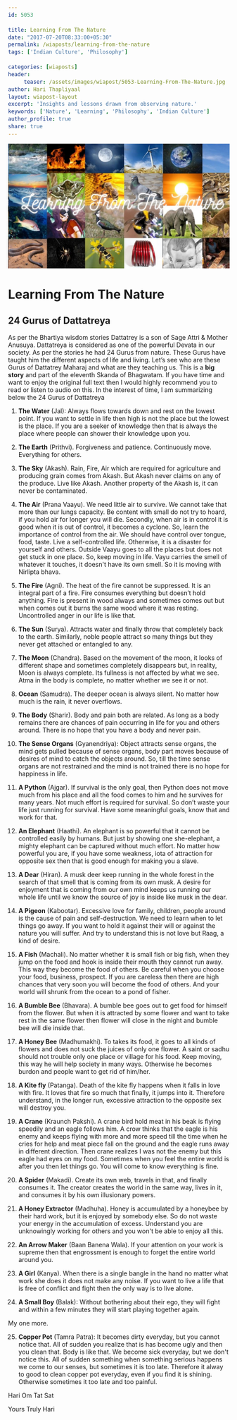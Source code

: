 ```yaml
--- 
id: 5053

title: Learning From The Nature
date: "2017-07-20T08:33:00+05:30"
permalink: /wiaposts/learning-from-the-nature
tags: ['Indian Culture', 'Philosophy']    

categories: [wiaposts] 
header:
     teaser: /assets/images/wiapost/5053-Learning-From-The-Nature.jpg
author: Hari Thapliyaal 
layout: wiapost-layout
excerpt: 'Insights and lessons drawn from observing nature.'
keywords: ['Nature', 'Learning', 'Philosophy', 'Indian Culture']
author_profile: true 
share: true 
---
```


![Learning From The Nature](/assets/images/wiapost/5053-Learning-From-The-Nature.jpg)     
   
# Learning From The Nature
## 24 Gurus of Dattatreya    
   
As per the Bhartiya wisdom stories Dattatrey is a son of Sage Attri & Mother Anusuya. Dattatreya is considered as one of the powerful Devata in our society. As per the stories he had 24 Gurus from nature. These Gurus have taught him the different aspects of life and living. Let’s see who are these Gurus of Dattatrey Maharaj and what are they teaching us. This is a **big story** and part of the eleventh Skanda of Bhagwatam. If you have time and want to enjoy the original full text then I would highly recommend you to read or listen to audio on this. In the interest of time, I am summarizing below the 24 Gurus of Dattatreya    
    
1. **The Water** (Jal): Always flows towards down and rest on the lowest point. If you want to settle in life then high is not the place but the lowest is the place. If you are a seeker of knowledge then that is always the place where people can shower their knowledge upon you.    
    
2. **The Earth** (Prithvi). Forgiveness and patience. Continuously move. Everything for others.    
    
3. **The Sky** (Akash). Rain, Fire, Air which are required for agriculture and producing grain comes from Akash. But Akash never claims on any of the produce. Live like Akash. Another property of the Akash is, it can never be contaminated.    
    
4. **The Air** (Prana Vaayu). We need little air to survive. We cannot take that more than our lungs capacity. Be content with small do not try to hoard, if you hold air for longer you will die. Secondly, when air is in control it is good when it is out of control, it becomes a cyclone. So, learn the importance of control from the air. We should have control over tongue, food, taste. Live a self-controlled life. Otherwise, it is a disaster for yourself and others. Outside Vaayu goes to all the places but does not get stuck in one place. So, keep moving in life. Vayu carries the smell of whatever it touches, it doesn't have its own smell. So it is moving with Nirlipta bhava.    
    
5. **The Fire** (Agni). The heat of the fire cannot be suppressed. It is an integral part of a fire. Fire consumes everything but doesn’t hold anything. Fire is present in wood always and sometimes comes out but when comes out it burns the same wood where it was resting. Uncontrolled anger in our life is like that.    
    
6. **The Sun** (Surya). Attracts water and finally throw that completely back to the earth. Similarly, noble people attract so many things but they never get attached or entangled to any.    
    
7. **The Moon** (Chandra). Based on the movement of the moon, it looks of different shape and sometimes completely disappears but, in reality, Moon is always complete. Its fullness is not affected by what we see. Atma in the body is complete, no matter whether we see it or not.    
    
8. **Ocean** (Samudra). The deeper ocean is always silent. No matter how much is the rain, it never overflows.    
    
9. **The Body** (Sharir). Body and pain both are related. As long as a body remains there are chances of pain occurring in life for you and others around. There is no hope that you have a body and never pain.    
    
10. **The Sense Organs** (Gyanendriya): Object attracts sense organs, the mind gets pulled because of sense organs, body part moves because of desires of mind to catch the objects around. So, till the time sense organs are not restrained and the mind is not trained there is no hope for happiness in life.    
    
11. **A Python** (Ajgar). If survival is the only goal, then Python does not move much from his place and all the food comes to him and he survives for many years. Not much effort is required for survival. So don’t waste your life just running for survival. Have some meaningful goals, know that and work for that.    
    
12. **An Elephant** (Haathi). An elephant is so powerful that it cannot be controlled easily by humans. But just by showing one she-elephant, a mighty elephant can be captured without much effort. No matter how powerful you are, if you have some weakness, iota of attraction for opposite sex then that is good enough for making you a slave.    
    
13. **A Dear** (Hiran). A musk deer keep running in the whole forest in the search of that smell that is coming from its own musk. A desire for enjoyment that is coming from our own mind keeps us running our whole life until we know the source of joy is inside like musk in the dear.    
    
14. **A Pigeon** (Kabootar). Excessive love for family, children, people around is the cause of pain and self-destruction. We need to learn when to let things go away. If you want to hold it against their will or against the nature you will suffer. And try to understand this is not love but Raag, a kind of desire.   
    
15. **A Fish** (Machali). No matter whether it is small fish or big fish, when they jump on the food and hook is inside their mouth they cannot run away. This way they become the food of others. Be careful when you choose your food, business, prospect. If you are careless then there are high chances that very soon you will become the food of others. And your world will shrunk from the ocean to a pond of fisher.   
    
16. **A Bumble Bee** (Bhavara). A bumble bee goes out to get food for himself from the flower. But when it is attracted by some flower and want to take rest in the same flower then flower will close in the night and bumble bee will die inside that.   
    
17. **A Honey Bee** (Madhumakhi). To takes its food, it goes to all kinds of flowers and does not suck the juices of only one flower. A saint or sadhu should not trouble only one place or village for his food. Keep moving, this way he will help society in many ways. Otherwise he becomes burdon and people want to get rid of him/her.    
    
18. **A Kite fly** (Patanga). Death of the kite fly happens when it falls in love with fire. It loves that fire so much that finally, it jumps into it. Therefore understand, in the longer run, excessive attraction to the opposite sex will destroy you.    
    
19. **A Crane** (Kraunch Pakshi). A crane bird hold meat in his beak is flying speedily and an eagle follows him. A crow thinks that the eagle is his enemy and keeps flying with more and more speed till the time when he cries for help and meat piece fall on the ground and the eagle runs away in different direction. Then crane realizes I was not the enemy but this eagle had eyes on my food. Sometimes when you feel the entire world is after you then let things go. You will come to know everything is fine.    
    
20. **A Spider** (Makadi). Create its own web, travels in that, and finally consumes it. The creator creates the world in the same way, lives in it, and consumes it by his own illusionary powers.    
    
21. **A Honey Extractor** (Madhuha). Honey is accumulated by a honeybee by their hard work, but it is enjoyed by somebody else. So do not waste your energy in the accumulation of excess. Understand you are unknowingly working for others and you won't be able to enjoy all this.    
    
22. **An Arrow Maker** (Baan Banena Wala). If your attention on your work is supreme then that engrossment is enough to forget the entire world around you.    
    
23. **A Girl** (Kanya). When there is a single bangle in the hand no matter what work she does it does not make any noise. If you want to live a life that is free of conflict and fight then the only way is to live alone.    
    
24. **A Small Boy** (Balak): Without bothering about their ego, they will fight and within a few minutes they will start playing together again.

My one more.   

25. **Copper Pot** (Tamra Patra): It becomes dirty everyday, but you cannot notice that. All of sudden you realize that is has become ugly and then you clean that. Body is like that. We become sick everyday, but we don't notice this. All of sudden something when something serious happens we come to our senses, but sometimes it is too late. Therefore it alway to good to clean copper pot everyday, even if you find it is shining. Otherwise sometimes it too late and too painful.
    
Hari Om Tat Sat    
    
Yours Truly Hari    
